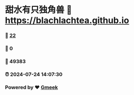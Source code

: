 # 甜水有只独角兽 :link: https://blachlachtea.github.io 
### :page_facing_up: [22](https://blachlachtea.github.io/tag.html) 
### :speech_balloon: 0 
### :hibiscus: 49383 
### :alarm_clock: 2024-07-24 14:07:30 
### Powered by :heart: [Gmeek](https://github.com/Meekdai/Gmeek)
